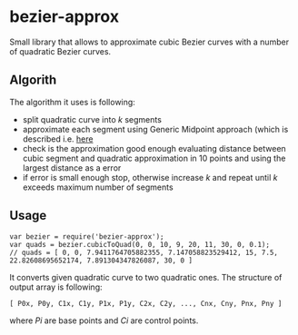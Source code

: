 bezier-approx
=============

Small library that allows to approximate cubic Bezier curves with a number of 
quadratic Bezier curves. 

Algorith
---------
The algorithm it uses is following: 
 * split quadratic curve into _k_ segments
 * approximate each segment using Generic Midpoint approach (which is described i.e. [here](http://www.timotheegroleau.com/Flash/articles/cubic_bezier_in_flash.htm)
 * check is the approximation good enough evaluating distance between cubic segment and quadratic approximation in 10 points and using the largest distance as a error
 * if error is small enough stop, otherwise increase _k_ and repeat until _k_ exceeds maximum number of segments

Usage
-----

    var bezier = require('bezier-approx');
    var quads = bezier.cubicToQuad(0, 0, 10, 9, 20, 11, 30, 0, 0.1);
    // quads = [ 0, 0, 7.9411764705882355, 7.147058823529412, 15, 7.5, 22.82608695652174, 7.891304347826087, 30, 0 ]

It converts given quadratic curve to two quadratic ones. The structure of output array is following:

    [ P0x, P0y, C1x, C1y, P1x, P1y, C2x, C2y, ..., Cnx, Cny, Pnx, Pny ]

where _Pi_ are base points and _Ci_ are control points.

